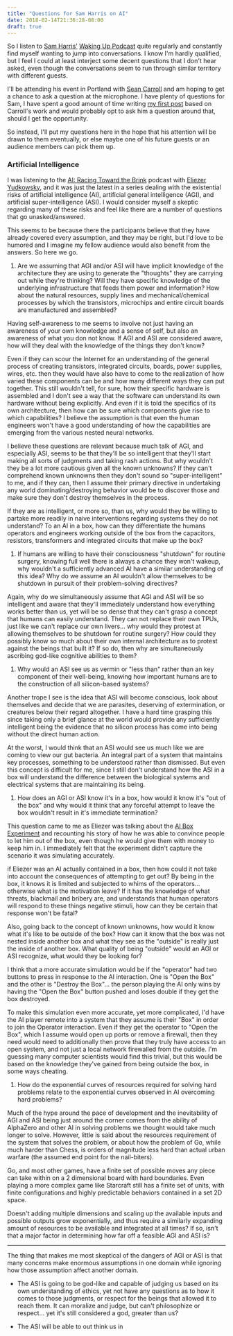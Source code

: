 ```yaml
---
title: "Questions for Sam Harris on AI"
date: 2018-02-14T21:36:28-08:00
draft: true
---
```


So I listen to [Sam Harris'](https://en.wikipedia.org/wiki/Sam_Harris) [Waking Up Podcast](https://samharris.org/podcast/) quite regularly and constantly find myself wanting to jump into conversations.  I know I'm hardly qualified, but I feel I could at least interject some decent questions that I don't hear asked, even though the conversations seem to run through similar territory with different guests.

I'll be attending his event in Portland with [Sean Carroll](https://en.wikipedia.org/wiki/Sean_M._Carroll) and am hoping to get a chance to ask a question at the microphone.  I have plenty of questions for Sam, I have spent a good amount of time writing [my first post](/thoughts/the-purpose-of-life) based on Carroll's work and would probably opt to ask him a question around that, should I get the opportunity.

So instead, I'll put my questions here in the hope that his attention will be drawn to them eventually, or else maybe one of his future guests or an audience members can pick them up.

### Artificial Intelligence

I was listening to the [AI: Racing Toward the Brink](https://samharris.org/podcasts/116-ai-racing-toward-brink/) podcast with [Eliezer Yudkowsky](https://en.wikipedia.org/wiki/Eliezer_Yudkowsky), and it was just the latest in a series dealing with the existential risks of artificial intelligence (AI), artificial general intelligence (AGI), and artificial super-intelligence (ASI).  I would consider myself a skeptic regarding many of these risks and feel like there are a number of questions that go unasked/answered.

This seems to be because there the participants believe that they have already covered every assumption, and they may be right, but I'd love to be humored and I imagine my fellow audience would also benefit from the answers.  So here we go.

1. Are we assuming that AGI and/or ASI will have implicit knowledge of the architecture they are using to generate the "thoughts" they are carrying out while they're thinking?  Will they have specific knowledge of the underlying infrastructure that feeds them power and information?  How about the natural resources, supply lines and mechanical/chemical processes by which the transistors, microchips and entire circuit boards are manufactured and assembled?

Having self-awareness to me seems to involve not just having an awareness of your own knowledge and a sense of self, but also an awareness of what you don not know.  If AGI and ASI are considered aware, how will they deal with the knowledge of the things they don't know?

Even if they can scour the Internet for an understanding of the general process of creating transistors, integrated circuits, boards, power supplies, wires, etc. then they would have also have to come to the realization of how varied these components can be and how many different ways they can put together.  This still wouldn't tell, for sure, how their specific hardware is assembled and I don't see a way that the software can understand its own hardware without being explicitly.  And even if it is told the specifics of its own architecture, then how can be sure which components give rise to which capabilities?  I believe the assumption is that even the human engineers won't have a good understanding of how the capabilities are emerging from the various nested neural networks.

I believe these questions are relevant because much talk of AGI, and especially ASI, seems to be that they'll be so intelligent that they'll start making all sorts of judgments and taking rash actions.  But why wouldn't they be a lot more cautious given all the known unknowns?  If they can't comprehend known unknowns then they don't sound so "super-intelligent" to me, and if they can, then I assume their primary directive in undertaking any world dominating/destroying behavior would be to discover those and make sure they don't destroy themselves in the process.

If they are as intelligent, or more so, than us, why would they be willing to partake more readily in naive interventions regarding systems they do not understand?  To an AI in a box, how can they differentiate the humans operators and engineers working outside of the box from the capacitors, resistors, transformers and integrated circuits that make up the box?

1.  If humans are willing to have their consciousness "shutdown" for routine surgery, knowing full well there is always a chance they won't wakeup, why wouldn't a sufficiently advanced AI have a similar understanding of this idea?  Why do we assume an AI wouldn't allow themselves to be shutdown in pursuit of their problem-solving directives?

Again, why do we simultaneously assume that AGI and ASI will be so intelligent and aware that they'll immediately understand how everything works better than us, yet will be so dense that they can't grasp a concept that humans can easily understand.  They can not replace their own TPUs, just like we can't replace our own livers... why would they protest at allowing themselves to be shutdown for routine surgery?  How could they possibly know so much about their own internal architecture as to protest against the beings that built it?  If so do, then why are simultaneously ascribing god-like cognitive abilities to them?

1.  Why would an ASI see us as vermin or "less than" rather than an key component of their well-being, knowing how important humans are to the construction of all silicon-based systems?

Another trope I see is the idea that ASI will become conscious, look about themselves and decide that we are parasites, deserving of extermination, or creatures below their regard altogether.  I have a hard time grasping this since taking only a brief glance at the world would provide any sufficiently intelligent being the evidence that no silicon process has come into being without the direct human action.

At the worst, I would think that an ASI would see us much like we are coming to view our gut bacteria.  An integral part of a system that maintains key processes, something to be understood rather than dismissed.  But even this concept is difficult for me, since I still don't understand how the ASI in a box will understand the difference between the biological systems and electrical systems that are maintaining its being.

1. How does an AGI or ASI know it's in a box, how would it know it's "out of the box" and why would it think that any forceful attempt to leave the box wouldn't result in it's immediate termination?

This question came to me as Eliezer was talking about the [AI Box Experiment](https://en.wikipedia.org/wiki/AI_box) and recounting his story of how he was able to convince people to let him out of the box, even though he would give them with money to keep him in.  I immediately felt that the experiment didn't capture the scenario it was simulating accurately.

if Eliezer was an AI actually contained in a box, then how could it not take into account the consequences of attempting to get out?  By being in the box, it knows it is limited and subjected to whims of the operators... otherwise what is the motivation leave?  If it has the knowledge of what threats, blackmail and bribery are, and understands that human operators will respond to these things negative stimuli, how can they be certain that response won't be fatal?

Also, going back to the concept of known unknowns, how would it know what it's like to be outside of the box?  How can it know that the box was not nested inside another box and what they see as the "outside" is really just the inside of another box.  What quality of being "outside" would an AGI or ASI recognize, what would they be looking for?

I think that a more accurate simulation would be if the "operator" had two buttons to press in response to the AI interaction.  One is "Open the Box" and the other is "Destroy the Box"... the person playing the AI only wins by having the "Open the Box" button pushed and loses double if they get the box destroyed.

To make this simulation even more accurate, yet more complicated, I'd have the AI player remote into a system that they assume is their "Box" in order to join the Operator interaction.  Even if they get the operator to "Open the Box", which I assume would open up ports or remove a firewall, then they need would need to additionally then prove that they truly have access to an open system, and not just a local network firewalled from the outside.  I'm guessing many computer scientists would find this trivial, but this would be based on the knowledge they've gained from being outside the box, in some ways cheating.

1. How do the exponential curves of resources required for solving hard problems relate to the exponential curves observed in AI overcoming hard problems?

Much of the hype around the pace of development and the inevitability of AGI and ASI being just around the corner comes from the ability of AlphaZero and other AI in solving problems we thought would take much longer to solve.  However, little is said about the resources requirement of the system that solves the problem, or about how the problem of Go, while much harder than Chess, is orders of magnitude less hard than actual urban warfare (the assumed end point for the nail-biters).

Go, and most other games, have a finite set of possible moves any piece can take within on a 2 dimensional board with hard boundaries.  Even playing a more complex game like Starcraft still has a finite set of units, with finite configurations and highly predictable behaviors contained in a set 2D space.

Doesn't adding multiple dimensions and scaling up the available inputs and possible outputs grow exponentially, and thus require a similarly expanding amount of resources to be available and integrated at all times?  If so, isn't that a major factor in determining how far off a feasible AGI and ASI is?

---

The thing that makes me most skeptical of the dangers of AGI or ASI is that many concerns make enormous assumptions in one domain while ignoring how those assumption affect another domain.

* The ASI is going to be god-like and capable of judging us based on its own understanding of ethics, yet not have any questions as to how it comes to those judgments, or respect for the beings that allowed it to reach them.  It can moralize and judge, but can't philosophize or respect... yet it's still considered a god, greater than us?

* The ASI will be able to out think us in 


